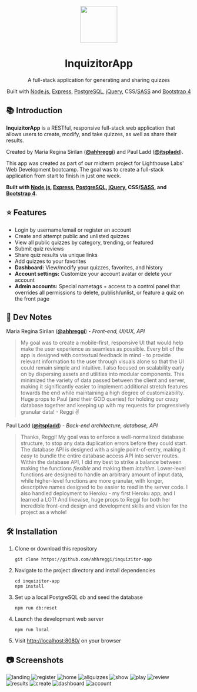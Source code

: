 <!-- TITLE -->
<div align="center">
<img src="public/images/lightbulb-circle.png" width="100" />
<h1>InquizitorApp</h1>
<p>A full-stack application for generating and sharing quizzes
</p>

<p>Built with <a href="https://nodejs.org/en/">Node.js</a>, <a href="https://expressjs.com/">Express</a>, <a href="https://www.postgresql.org/">PostgreSQL</a>, <a href="https://jquery.com">jQuery</a>, CSS/<a href="https://sass-lang.com/">SASS</a> and <a href="https://getbootstrap.com/docs/4.6/">Bootstrap 4</a>

</div>

<!-- INTRODUCTION -->

## 📚 Introduction

<b>InquizitorApp</b> is a RESTful, responsive full-stack web application that allows users to create, modify, and take quizzes, as well as share their results.

Created by Maria Regina Sirilan ([**@ahhreggi**](https://github.com/ahhreggi)) and Paul Ladd ([**@itspladd**](https://github.com/itspladd)).

This app was created as part of our midterm project for Lighthouse Labs' Web Development bootcamp. The goal was to create a full-stack application from start to finish in just one week.

<b>Built with <a href="https://nodejs.org/en/">Node.js</a>, <a href="https://expressjs.com/">Express</a>, <a href="https://www.postgresql.org/">PostgreSQL</a>, <a href="https://jquery.com">jQuery</a>, CSS/<a href="https://sass-lang.com/">SASS</a>, and <a href="https://getbootstrap.com/docs/4.6/">Bootstrap 4</a>.</b>

<!-- FEATURES -->
## ⭐ Features
- Login by username/email or register an account
- Create and attempt public and unlisted quizzes
- View all public quizzes by category, trending, or featured
- Submit quiz reviews
- Share quiz results via unique links
- Add quizzes to your favorites
- **Dashboard:** View/modify your quizzes, favorites, and history
- **Account settings:** Customize your account avatar or delete your account
- **Admin accounts:** Special nametags + access to a control panel that overrides all permissions to delete, publish/unlist, or feature a quiz on the front page

## 📝 Dev Notes

Maria Regina Sirilan ([**@ahhreggi**](https://github.com/ahhreggi)) - *Front-end, UI/UX, API*

> My goal was to create a mobile-first, responsive UI that would help make the user experience as seamless as possible. Every bit of the app is designed with contextual feedback in mind - to provide relevant information to the user through visuals alone so that the UI could remain simple and intuitive. I also focused on scalability early on by dispersing assets and utilities into modular components. This minimized the variety of data passed between the client and server, making it significantly easier to implement additional stretch features towards the end while maintaining a high degree of customizability. Huge props to Paul (and their GOD queries) for holding our crazy database together and keeping up with my requests for progressively granular data! - Reggi ✌️

Paul Ladd ([**@itspladd**](https://github.com/itspladd)) - *Back-end architecture, database, API*

> Thanks, Reggi! My goal was to enforce a well-normalized database structure, to stop any data duplication errors before they could start. The database API is designed with a single point-of-entry, making it easy to bundle the entire database access API into server routes. Within the database API, I did my best to strike a balance between making the functions *flexible* and making them *intuitive*. Lower-level functions are designed to handle an arbitrary amount of input data, while higher-level functions are more granular, with longer, descriptive names designed to be easier to read in the server code. I also handled deployment to Heroku - my first Heroku app, and I learned a LOT! And likewise, huge props to Reggi for both her incredible front-end design and development skills and vision for the project as a whole!

<!-- INSTALLATION -->

## 🛠 Installation

1. Clone or download this repository
   ```
   git clone https://github.com/ahhreggi/inquizitor-app
   ```
2. Navigate to the project directory and install dependencies
   ```
   cd inquizitor-app
   npm install
   ```
3. Set up a local PostgreSQL db and seed the database
   ```
   npm run db:reset
   ```
4. Launch the development web server
   ```
   npm run local
   ```
5. Visit <a href="http://localhost:8080/">http://localhost:8080/</a> on your browser

## 📷 Screenshots
<img src="public/images/screenshots/landing.png" alt="landing" />
<img src="public/images/screenshots/register.png" alt="register" />
<img src="public/images/screenshots/home.png" alt="home" />
<img src="public/images/screenshots/allquizzes.png" alt="allquizzes" />
<img src="public/images/screenshots/show.png" alt="show" />
<img src="public/images/screenshots/play.png" alt="play" />
<img src="public/images/screenshots/review.png" alt="review" />
<img src="public/images/screenshots/results.png" alt="results" />
<img src="public/images/screenshots/create.png" alt="create" />
<img src="public/images/screenshots/dashboard.png" alt="dashboard" />
<img src="public/images/screenshots/account.png" alt="account" />
